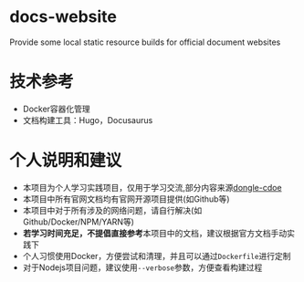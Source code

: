 # docs-website
Provide some local static resource builds for official document websites

# 技术参考
* Docker容器化管理
* 文档构建工具：Hugo，Docusaurus

# 个人说明和建议
* 本项目为个人学习实践项目，仅用于学习交流,部分内容来源[dongle-cdoe](https://github.com/zxd74/dongle-code/tree/main/direction/develop)
* 本项目中所有官网文档均有官网开源项目提供(如Github等)
* 本项目中对于所有涉及的网络问题，请自行解决(如Github/Docker/NPM/YARN等)
* **若学习时间充足，不提倡直接参考**本项目中的文档，建议根据官方文档手动实践下
* 个人习惯使用Docker，方便尝试和清理，并且可以通过`Dockerfile`进行定制
* 对于Nodejs项目问题，建议使用`--verbose`参数，方便查看构建过程

